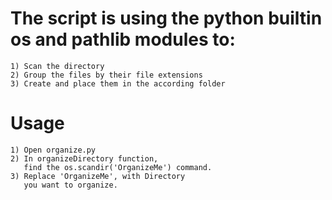 # The script is using the python builtin os and pathlib modules to: 
    1) Scan the directory
    2) Group the files by their file extensions
    3) Create and place them in the according folder   
# Usage 
    1) Open organize.py
    2) In organizeDirectory function,
       find the os.scandir('OrganizeMe') command.
    3) Replace 'OrganizeMe', with Directory
       you want to organize.